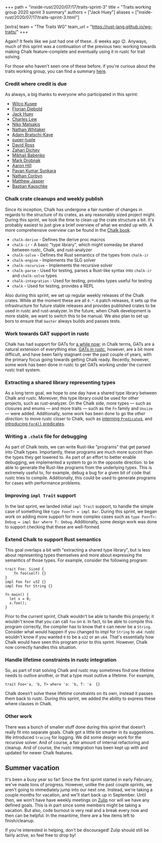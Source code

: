 +++
path = "inside-rust/2020/07/17/traits-sprint-3"
title = "Traits working group 2020 sprint 3 summary"
authors = ["Jack Huey"]
aliases = ["inside-rust/2020/07/17/traits-sprint-3.html"]

[extra]
team = "The Traits WG"
team_url = "https://rust-lang.github.io/wg-traits/"
+++

Again? It feels like we just had one of these...6 weeks ago 😉. Anyways, much of this sprint was a continuation of the previous two: working towards making Chalk feature-complete and eventually using it in rustc for trait solving.

For those who haven't seen one of these before, if you're curious about the traits working group, you can find a summary [here](https://rust-lang.github.io/wg-traits/).

### Credit where credit is due

As always, a big thanks to everyone who participated in this sprint:

* [Wilco Kusee]
* [Florian Diebold]
* [Jack Huey]
* [Charles Lew]
* [Niko Matsakis]
* [Nathan Whitaker]
* [Adam Bratschi-Kaye]
* [super-tuple]
* [David Ross]
* [Zahari Dichev]
* [Mikhail Babenko]
* [Mark Drobnak]
* [Aaron Hill]
* [Pavan Kumar Sunkara]
* [Nathan Corbyn]
* [Matthew Jasper]
* [Bastian Kauschke]

[Wilco Kusee]: https://github.com/detrumi
[Charles Lew]: https://github.com/crlf0710
[Niko Matsakis]: https://github.com/nikomatsakis
[Jack Huey]: https://github.com/jackh726
[Florian Diebold]: https://github.com/flodiebold
[Nathan Whitaker]: https://github.com/nathanwhit
[Adam Bratschi-Kaye]: https://github.com/adamrk
[super-tuple]: https://github.com/super-tuple
[David Ross]: https://github.com/daboross
[Zahari Dichev]: https://github.com/zaharidichev
[Mikhail Babenko]: https://github.com/Areredify
[Mark Drobnak]: https://github.com/Mcat12
[Aaron Hill]: https://github.com/Aaron1011
[Pavan Kumar Sunkara]: https://github.com/pksunkara
[Nathan Corbyn]: https://github.com/doctorn
[Matthew Jasper]: https://github.com/matthewjasper
[Bastian Kauschke]: https://github.com/lcnr

### Chalk crate cleanups and weekly publish

Since its inception, Chalk has undergone a fair number of changes in regards to the structure of its crates, as any reasonably sized project might. During this sprint, we took the time to clean up the crate structure a bit. It's probably easiest to just give a brief overview of what we ended up with. A more comprehensive overview can be found in the [Chalk book](http://rust-lang.github.io/chalk/book/what_is_chalk/crates.html).
- `chalk-derive` - Defines the derive proc macros
- `chalk-ir` - A basic "type library", which might someday be shared between rustc, Chalk, and rust-analyzer
- `chalk-solve` - Defines the Rust semantics of the types from `chalk-ir`
- `chalk-engine` - Implements the SLG solver
- `chalk-recursive` - Implements the recursive solver
- `chalk-parse` - Used for testing, parses a Rust-like syntax into `chalk-ir` and `chalk-solve` types
- `chalk-integration` - Used for testing, provides types useful for testing
- `chalk` - Used for testing, provides a REPL

Also during this sprint, we set up regular weekly releases of the Chalk crates. While at the moment these are all `0.*.0` patch releases, it sets up the infrastructure for future stable releases and provides published crates to be used in rustc and rust-analyzer. In the future, when Chalk development is more stable, we want to switch this to be manual. We also plan to set up bors to ensure that `master` always builds and passes tests.

### Work towards GAT support in rustc

Chalk has had support for GATs for [a while now](https://github.com/rust-lang/chalk/pull/145); in Chalk terms, GATs are a natural extension of everything else. [GATs in rustc](https://github.com/rust-lang/rust/issues/44265), however, are a bit more difficult, and have been fairly stagnant over the past couple of years, with the primary focus going towards getting Chalk ready. Recently, however, some work has been done in rustc to get GATs working under the current rustc trait system.

### Extracting a shared library representing types

As a long term goal, we hope to one day have a shared type library between Chalk and rustc. Moreover, this type library could be used for other projects, such as rust-analyzer. On the Chalk side, more types — such as closures and enums — and more traits — such as the `Fn` family and `Unsize` — were added. Additionally, some work has been done to go the *other direction*: to move rustc closer to Chalk, such as [interning `Predicate`s](https://github.com/rust-lang/rust/pull/72055), and [introducing `ForAll` predicates](https://github.com/rust-lang/rust/pull/73503).

### Writing a `.chalk` file for debugging

As part of Chalk tests, we can write Rust-like "programs" that get parsed into Chalk types. Importantly, these programs are much more succint than the types they get lowered to. As part of an effort to better enable debugging, we implemented a system to go in the opposite direction: to be able to generate the Rust-like programs from the underlying types. This is extremely useful to, for example, debug a bug for a given bit of code that rustc tries to compile. Additionally, this could be used to generate programs for cases with performance problems.

### Improving `impl Trait` support

In the last sprint, we landed initial `impl Trait` support, to handle the simple case of something like `type Foo<T> = impl Bar`. During this sprint, we began work on adding more support for more complex cases such as `type Foo<T>: Debug = impl Bar where T: Debug`. Additionally, some design work was done to support checking that these are well-formed.

### Extend Chalk to support Rust semantics

This goal overlaps a bit with "extracting a shared type library", but is less about representing types themselves and more about expressing the semantics of those types. For example, consider the following program:

```
trait Foo: Sized {
    fn foo(self) {}
}
impl Foo for u32 {}
impl Foo for String {}

fn main() {
  let x = 0;
  x.foo();
}
```
Prior to the current sprint, Chalk wouldn't be able to handle this properly; it wouldn't know that you can call `foo` on `0`. In fact, to be able to compile this program correctly, the compiler has to know that `0` can never be a `String`. Consider what would happen if you changed to impl for `String` to `u64`: rustc wouldn't know if you wanted `0` to be a `u32` or an `u64`. That's essentially how Chalk would have seen this program prior to this sprint. However, Chalk now correctly handles this situation.

### Handle lifetime constraints in rustc integration

So, as part of trait solving Chalk and rustc may sometimes find one lifetime needs to outlive another, or that a type must outlive a lifetime. For example,

```
trait Foo<'a, 'b, T> where 'a: 'b, T: 'a  {}
```
Chalk doesn't solve these lifetime constraints on its own, instead it passes them back to rustc. During this sprint, we added the ability to express these where clauses in Chalk.

### Other work

There was a bunch of smaller stuff done during this sprint that doesn't really fit into separate goals. Chalk got a little bit smarter in its suggestions. We introduced `tracing` for logging. We did some design work for the recursive solver. And of course, a fair amount of internal refactoring and cleanup. And of course, the rustc integration has been kept up with and updated for newer Chalk features.

## Summer vacation

It's been a busy year so far! Since the first sprint started in early February, we've made tons of progress. However, unlike the past couple sprints, we aren't going to immediately jump into our next one. Instead, we're taking a couple months for vacation, and we'll start back up in September. Until then, we won't have have weekly meetings on [Zulip](https://rust-lang.zulipchat.com/#narrow/stream/144729-wg-traits) nor will we have any defined goals. This is in part since some members might be taking a vacation. But also, code burnout is very real and a break every now and then can be helpful. In the meantime, there are a few items left to finish/cleanup.

If you're interested in helping, don't be discouraged! Zulip should still be fairly active, so feel free to drop by!
